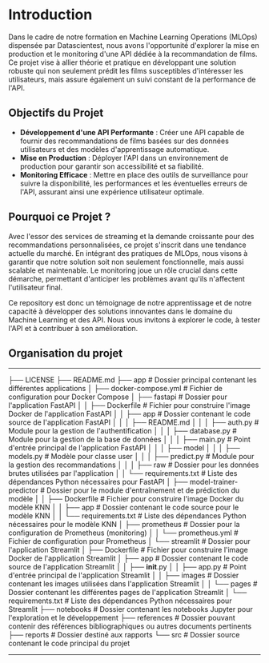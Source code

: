 # Introduction

Dans le cadre de notre formation en Machine Learning Operations (MLOps) dispensée par Datascientest, nous avons l'opportunité d'explorer la mise en production et le monitoring d'une API dédiée à la recommandation de films. Ce projet vise à allier théorie et pratique en développant une solution robuste qui non seulement prédit les films susceptibles d'intéresser les utilisateurs, mais assure également un suivi constant de la performance de l'API.

## Objectifs du Projet

- **Développement d'une API Performante** : Créer une API capable de fournir des recommandations de films basées sur des données utilisateurs et des modèles d'apprentissage automatique.
- **Mise en Production** : Déployer l'API dans un environnement de production pour garantir son accessibilité et sa fiabilité.
- **Monitoring Efficace** : Mettre en place des outils de surveillance pour suivre la disponibilité, les performances et les éventuelles erreurs de l'API, assurant ainsi une expérience utilisateur optimale.

## Pourquoi ce Projet ?

Avec l'essor des services de streaming et la demande croissante pour des recommandations personnalisées, ce projet s'inscrit dans une tendance actuelle du marché. En intégrant des pratiques de MLOps, nous visons à garantir que notre solution soit non seulement fonctionnelle, mais aussi scalable et maintenable. Le monitoring joue un rôle crucial dans cette démarche, permettant d'anticiper les problèmes avant qu'ils n'affectent l'utilisateur final.

Ce repository est donc un témoignage de notre apprentissage et de notre capacité à développer des solutions innovantes dans le domaine du Machine Learning et des API. Nous vous invitons à explorer le code, à tester l'API et à contribuer à son amélioration.

## Organisation du projet

---

├── LICENSE
├── README.md
├── app # Dossier principal contenant les différentes applications
│ ├── docker-compose.yml # Fichier de configuration pour Docker Compose
│ ├── fastapi # Dossier pour l'application FastAPI
│ │ ├── Dockerfile # Fichier pour construire l'image Docker de l'application FastAPI
│ │ ├── app # Dossier contenant le code source de l'application FastAPI
│ │ │ ├── README.md
│ │ │ ├── auth.py # Module pour la gestion de l'authentification
│ │ │ ├── database.py # Module pour la gestion de la base de données
│ │ │ ├── main.py # Point d'entrée principal de l'application FastAPI
│ │ │ ├── model
│ │ │ ├── models.py # Modèle pour classe user
│ │ │ ├── predict.py # Module pour la gestion des recommandations
│ │ │ ├── raw # Dossier pour les données brutes utilisées par l'application
│ │ └── requirements.txt # Liste des dépendances Python nécessaires pour FastAPI
│ ├── model-trainer-predictor # Dossier pour le module d'entraînement et de prédiction du modèle
│ │ ├── Dockerfile # Fichier pour construire l'image Docker du modèle KNN
│ │ ├── app # Dossier contenant le code source pour le modèle KNN
│ │ └── requirements.txt # Liste des dépendances Python nécessaires pour le modèle KNN
│ ├── prometheus # Dossier pour la configuration de Prometheus (monitoring)
│ │ └── prometheus.yml # Fichier de configuration pour Prometheus
│ └── streamlit # Dossier pour l'application Streamlit
│ ├── Dockerfile # Fichier pour construire l'image Docker de l'application Streamlit
│ ├── app # Dossier contenant le code source de l'application Streamlit
│ │ ├── **init**.py
│ │ ├── app.py # Point d'entrée principal de l'application Streamlit
│ │ ├── images # Dossier contenant les images utilisées dans l'application Streamlit
│ │ └── pages # Dossier contenant les différentes pages de l'application Streamlit
│ └── requirements.txt # Liste des dépendances Python nécessaires pour Streamlit
├── notebooks # Dossier contenant les notebooks Jupyter pour l'exploration et le développement
├── references # Dossier pouvant contenir des références bibliographiques ou autres documents pertinents
├── reports # Dossier destiné aux rapports
└── src # Dossier source contenant le code principal du projet

---
